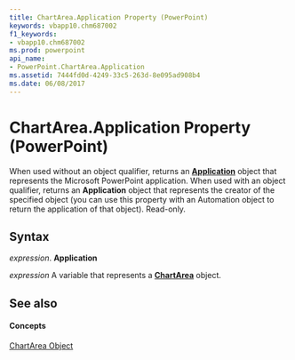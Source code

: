 ```yaml
---
title: ChartArea.Application Property (PowerPoint)
keywords: vbapp10.chm687002
f1_keywords:
- vbapp10.chm687002
ms.prod: powerpoint
api_name:
- PowerPoint.ChartArea.Application
ms.assetid: 7444fd0d-4249-33c5-263d-8e095ad908b4
ms.date: 06/08/2017
---
```



# ChartArea.Application Property (PowerPoint)

When used without an object qualifier, returns an  **[Application](PowerPoint.Application.md)** object that represents the Microsoft PowerPoint application. When used with an object qualifier, returns an **Application** object that represents the creator of the specified object (you can use this property with an Automation object to return the application of that object). Read-only.


## Syntax

 _expression_. **Application**

 _expression_ A variable that represents a **[ChartArea](PowerPoint.ChartArea.md)** object.


## See also


#### Concepts


[ChartArea Object](PowerPoint.ChartArea.md)

